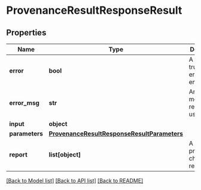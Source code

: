 # ProvenanceResultResponseResult

## Properties
Name | Type | Description | Notes
------------ | ------------- | ------------- | -------------
**error** | **bool** | A flag set to true if an error was encountered |
**error_msg** | **str** | An error message reported to users |
**input** | **object** |  |
**parameters** | [**ProvenanceResultResponseResultParameters**](ProvenanceResultResponseResultParameters.md) |  |
**report** | **list[object]** | A provenance check report |

[[Back to Model list]](../README.md#documentation-for-models) [[Back to API list]](../README.md#documentation-for-api-endpoints) [[Back to README]](../README.md)

